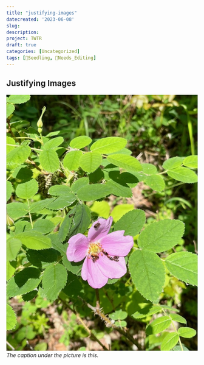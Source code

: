 ```yaml
---
title: "justifying-images"
datecreated: '2023-06-08'
slug: 
description: 
project: TWTR
draft: true
categories: [Uncategorized]
tags: [🌱Seedling, 🧹Needs_Editing]
---
```

## Justifying Images

![](notes/images/IMG_0781.jpeg#right50)
*The caption under the picture is this.*